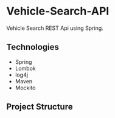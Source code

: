 # Vehicle-Search-API
Vehicle Search REST Api using Spring.

## Technologies

- Spring
- Lombok
- log4j
- Maven
- Mockito

## Project Structure


